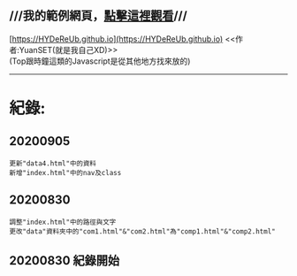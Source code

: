 ## ///我的範例網頁，[點擊這裡觀看](https://HYDeReUb.github.io)///
[https://HYDeReUb.github.io](https://HYDeReUb.github.io)
<<作者:YuanSET(就是我自己XD)>><br>
(Top跟時鐘這類的Javascript是從其他地方找來放的)

-----------------------------------------------------
# 紀錄:
## 20200905
```
更新"data4.html"中的資料
新增"index.html"中的nav及class
```
## 20200830
```
調整"index.html"中的路徑與文字
更改"data"資料夾中的"com1.html"&"com2.html"為"comp1.html"&"comp2.html"
```
## 20200830 紀錄開始



